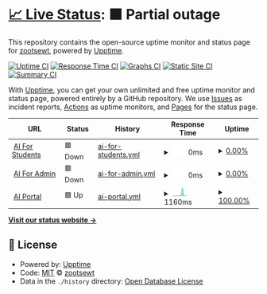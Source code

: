 # [📈 Live Status](https://zootsewt.github.io/aimonitor): <!--live status--> **🟧 Partial outage**

This repository contains the open-source uptime monitor and status page for [zootsewt](https://zootsewt.github.io/aimonitor), powered by [Upptime](https://github.com/upptime/upptime).

[![Uptime CI](https://github.com/zootsewt/aistatus/workflows/Uptime%20CI/badge.svg)](https://github.com/zootsewt/aistatus/actions?query=workflow%3A%22Uptime+CI%22)
[![Response Time CI](https://github.com/zootsewt/aistatus/workflows/Response%20Time%20CI/badge.svg)](https://github.com/zootsewt/aistatus/actions?query=workflow%3A%22Response+Time+CI%22)
[![Graphs CI](https://github.com/zootsewt/aistatus/workflows/Graphs%20CI/badge.svg)](https://github.com/zootsewt/aistatus/actions?query=workflow%3A%22Graphs+CI%22)
[![Static Site CI](https://github.com/zootsewt/aistatus/workflows/Static%20Site%20CI/badge.svg)](https://github.com/zootsewt/aistatus/actions?query=workflow%3A%22Static+Site+CI%22)
[![Summary CI](https://github.com/zootsewt/aistatus/workflows/Summary%20CI/badge.svg)](https://github.com/zootsewt/aistatus/actions?query=workflow%3A%22Summary+CI%22)

With [Upptime](https://upptime.js.org), you can get your own unlimited and free uptime monitor and status page, powered entirely by a GitHub repository. We use [Issues](https://github.com/zootsewt/aistatus/issues) as incident reports, [Actions](https://github.com/zootsewt/aistatus/actions) as uptime monitors, and [Pages](https://zootsewt.github.io/aistatus) for the status page.

<!--start: status pages-->
<!-- This summary is generated by Upptime (https://github.com/upptime/upptime) -->
<!-- Do not edit this manually, your changes will be overwritten -->
<!-- prettier-ignore -->
| URL | Status | History | Response Time | Uptime |
| --- | ------ | ------- | ------------- | ------ |
| <img alt="" src="https://icons.duckduckgo.com/ip3/www.armyignited.army.mil.ico" height="13"> [AI For Students](https://www.armyignited.army.mil/student/public/welcome) | 🟥 Down | [ai-for-students.yml](https://github.com/zootsewt/aistatus/commits/HEAD/history/ai-for-students.yml) | <details><summary><img alt="Response time graph" src="./graphs/ai-for-students/response-time-week.png" height="20"> 0ms</summary><br><a href="https://aistatus.net/history/ai-for-students"><img alt="Response time 2009" src="https://img.shields.io/endpoint?url=https%3A%2F%2Fraw.githubusercontent.com%2Fzootsewt%2Faistatus%2FHEAD%2Fapi%2Fai-for-students%2Fresponse-time.json"></a><br><a href="https://aistatus.net/history/ai-for-students"><img alt="24-hour response time 0" src="https://img.shields.io/endpoint?url=https%3A%2F%2Fraw.githubusercontent.com%2Fzootsewt%2Faistatus%2FHEAD%2Fapi%2Fai-for-students%2Fresponse-time-day.json"></a><br><a href="https://aistatus.net/history/ai-for-students"><img alt="7-day response time 0" src="https://img.shields.io/endpoint?url=https%3A%2F%2Fraw.githubusercontent.com%2Fzootsewt%2Faistatus%2FHEAD%2Fapi%2Fai-for-students%2Fresponse-time-week.json"></a><br><a href="https://aistatus.net/history/ai-for-students"><img alt="30-day response time 1299" src="https://img.shields.io/endpoint?url=https%3A%2F%2Fraw.githubusercontent.com%2Fzootsewt%2Faistatus%2FHEAD%2Fapi%2Fai-for-students%2Fresponse-time-month.json"></a><br><a href="https://aistatus.net/history/ai-for-students"><img alt="1-year response time 1891" src="https://img.shields.io/endpoint?url=https%3A%2F%2Fraw.githubusercontent.com%2Fzootsewt%2Faistatus%2FHEAD%2Fapi%2Fai-for-students%2Fresponse-time-year.json"></a></details> | <details><summary><a href="https://aistatus.net/history/ai-for-students">0.00%</a></summary><a href="https://aistatus.net/history/ai-for-students"><img alt="All-time uptime 95.17%" src="https://img.shields.io/endpoint?url=https%3A%2F%2Fraw.githubusercontent.com%2Fzootsewt%2Faistatus%2FHEAD%2Fapi%2Fai-for-students%2Fuptime.json"></a><br><a href="https://aistatus.net/history/ai-for-students"><img alt="24-hour uptime 0.00%" src="https://img.shields.io/endpoint?url=https%3A%2F%2Fraw.githubusercontent.com%2Fzootsewt%2Faistatus%2FHEAD%2Fapi%2Fai-for-students%2Fuptime-day.json"></a><br><a href="https://aistatus.net/history/ai-for-students"><img alt="7-day uptime 0.00%" src="https://img.shields.io/endpoint?url=https%3A%2F%2Fraw.githubusercontent.com%2Fzootsewt%2Faistatus%2FHEAD%2Fapi%2Fai-for-students%2Fuptime-week.json"></a><br><a href="https://aistatus.net/history/ai-for-students"><img alt="30-day uptime 36.34%" src="https://img.shields.io/endpoint?url=https%3A%2F%2Fraw.githubusercontent.com%2Fzootsewt%2Faistatus%2FHEAD%2Fapi%2Fai-for-students%2Fuptime-month.json"></a><br><a href="https://aistatus.net/history/ai-for-students"><img alt="1-year uptime 94.00%" src="https://img.shields.io/endpoint?url=https%3A%2F%2Fraw.githubusercontent.com%2Fzootsewt%2Faistatus%2FHEAD%2Fapi%2Fai-for-students%2Fuptime-year.json"></a></details>
| <img alt="" src="https://icons.duckduckgo.com/ip3/armyignited.army.mil.ico" height="13"> [AI For Admin](https://armyignited.army.mil/admin/) | 🟥 Down | [ai-for-admin.yml](https://github.com/zootsewt/aistatus/commits/HEAD/history/ai-for-admin.yml) | <details><summary><img alt="Response time graph" src="./graphs/ai-for-admin/response-time-week.png" height="20"> 0ms</summary><br><a href="https://aistatus.net/history/ai-for-admin"><img alt="Response time 2584" src="https://img.shields.io/endpoint?url=https%3A%2F%2Fraw.githubusercontent.com%2Fzootsewt%2Faistatus%2FHEAD%2Fapi%2Fai-for-admin%2Fresponse-time.json"></a><br><a href="https://aistatus.net/history/ai-for-admin"><img alt="24-hour response time 0" src="https://img.shields.io/endpoint?url=https%3A%2F%2Fraw.githubusercontent.com%2Fzootsewt%2Faistatus%2FHEAD%2Fapi%2Fai-for-admin%2Fresponse-time-day.json"></a><br><a href="https://aistatus.net/history/ai-for-admin"><img alt="7-day response time 0" src="https://img.shields.io/endpoint?url=https%3A%2F%2Fraw.githubusercontent.com%2Fzootsewt%2Faistatus%2FHEAD%2Fapi%2Fai-for-admin%2Fresponse-time-week.json"></a><br><a href="https://aistatus.net/history/ai-for-admin"><img alt="30-day response time 2219" src="https://img.shields.io/endpoint?url=https%3A%2F%2Fraw.githubusercontent.com%2Fzootsewt%2Faistatus%2FHEAD%2Fapi%2Fai-for-admin%2Fresponse-time-month.json"></a><br><a href="https://aistatus.net/history/ai-for-admin"><img alt="1-year response time 2535" src="https://img.shields.io/endpoint?url=https%3A%2F%2Fraw.githubusercontent.com%2Fzootsewt%2Faistatus%2FHEAD%2Fapi%2Fai-for-admin%2Fresponse-time-year.json"></a></details> | <details><summary><a href="https://aistatus.net/history/ai-for-admin">0.00%</a></summary><a href="https://aistatus.net/history/ai-for-admin"><img alt="All-time uptime 95.20%" src="https://img.shields.io/endpoint?url=https%3A%2F%2Fraw.githubusercontent.com%2Fzootsewt%2Faistatus%2FHEAD%2Fapi%2Fai-for-admin%2Fuptime.json"></a><br><a href="https://aistatus.net/history/ai-for-admin"><img alt="24-hour uptime 0.00%" src="https://img.shields.io/endpoint?url=https%3A%2F%2Fraw.githubusercontent.com%2Fzootsewt%2Faistatus%2FHEAD%2Fapi%2Fai-for-admin%2Fuptime-day.json"></a><br><a href="https://aistatus.net/history/ai-for-admin"><img alt="7-day uptime 0.00%" src="https://img.shields.io/endpoint?url=https%3A%2F%2Fraw.githubusercontent.com%2Fzootsewt%2Faistatus%2FHEAD%2Fapi%2Fai-for-admin%2Fuptime-week.json"></a><br><a href="https://aistatus.net/history/ai-for-admin"><img alt="30-day uptime 36.34%" src="https://img.shields.io/endpoint?url=https%3A%2F%2Fraw.githubusercontent.com%2Fzootsewt%2Faistatus%2FHEAD%2Fapi%2Fai-for-admin%2Fuptime-month.json"></a><br><a href="https://aistatus.net/history/ai-for-admin"><img alt="1-year uptime 94.04%" src="https://img.shields.io/endpoint?url=https%3A%2F%2Fraw.githubusercontent.com%2Fzootsewt%2Faistatus%2FHEAD%2Fapi%2Fai-for-admin%2Fuptime-year.json"></a></details>
| <img alt="" src="https://icons.duckduckgo.com/ip3/aiportal.army.mil.ico" height="13"> [AI Portal](https://aiportal.army.mil/aiportal/Account/ConsentToMonitor) | 🟩 Up | [ai-portal.yml](https://github.com/zootsewt/aistatus/commits/HEAD/history/ai-portal.yml) | <details><summary><img alt="Response time graph" src="./graphs/ai-portal/response-time-week.png" height="20"> 1160ms</summary><br><a href="https://aistatus.net/history/ai-portal"><img alt="Response time 2055" src="https://img.shields.io/endpoint?url=https%3A%2F%2Fraw.githubusercontent.com%2Fzootsewt%2Faistatus%2FHEAD%2Fapi%2Fai-portal%2Fresponse-time.json"></a><br><a href="https://aistatus.net/history/ai-portal"><img alt="24-hour response time 589" src="https://img.shields.io/endpoint?url=https%3A%2F%2Fraw.githubusercontent.com%2Fzootsewt%2Faistatus%2FHEAD%2Fapi%2Fai-portal%2Fresponse-time-day.json"></a><br><a href="https://aistatus.net/history/ai-portal"><img alt="7-day response time 1160" src="https://img.shields.io/endpoint?url=https%3A%2F%2Fraw.githubusercontent.com%2Fzootsewt%2Faistatus%2FHEAD%2Fapi%2Fai-portal%2Fresponse-time-week.json"></a><br><a href="https://aistatus.net/history/ai-portal"><img alt="30-day response time 1335" src="https://img.shields.io/endpoint?url=https%3A%2F%2Fraw.githubusercontent.com%2Fzootsewt%2Faistatus%2FHEAD%2Fapi%2Fai-portal%2Fresponse-time-month.json"></a><br><a href="https://aistatus.net/history/ai-portal"><img alt="1-year response time 1837" src="https://img.shields.io/endpoint?url=https%3A%2F%2Fraw.githubusercontent.com%2Fzootsewt%2Faistatus%2FHEAD%2Fapi%2Fai-portal%2Fresponse-time-year.json"></a></details> | <details><summary><a href="https://aistatus.net/history/ai-portal">100.00%</a></summary><a href="https://aistatus.net/history/ai-portal"><img alt="All-time uptime 99.31%" src="https://img.shields.io/endpoint?url=https%3A%2F%2Fraw.githubusercontent.com%2Fzootsewt%2Faistatus%2FHEAD%2Fapi%2Fai-portal%2Fuptime.json"></a><br><a href="https://aistatus.net/history/ai-portal"><img alt="24-hour uptime 100.00%" src="https://img.shields.io/endpoint?url=https%3A%2F%2Fraw.githubusercontent.com%2Fzootsewt%2Faistatus%2FHEAD%2Fapi%2Fai-portal%2Fuptime-day.json"></a><br><a href="https://aistatus.net/history/ai-portal"><img alt="7-day uptime 100.00%" src="https://img.shields.io/endpoint?url=https%3A%2F%2Fraw.githubusercontent.com%2Fzootsewt%2Faistatus%2FHEAD%2Fapi%2Fai-portal%2Fuptime-week.json"></a><br><a href="https://aistatus.net/history/ai-portal"><img alt="30-day uptime 99.90%" src="https://img.shields.io/endpoint?url=https%3A%2F%2Fraw.githubusercontent.com%2Fzootsewt%2Faistatus%2FHEAD%2Fapi%2Fai-portal%2Fuptime-month.json"></a><br><a href="https://aistatus.net/history/ai-portal"><img alt="1-year uptime 99.15%" src="https://img.shields.io/endpoint?url=https%3A%2F%2Fraw.githubusercontent.com%2Fzootsewt%2Faistatus%2FHEAD%2Fapi%2Fai-portal%2Fuptime-year.json"></a></details>

<!--end: status pages-->

[**Visit our status website →**](https://zootsewt.github.io/aistatus)

## 📄 License

- Powered by: [Upptime](https://github.com/upptime/upptime)
- Code: [MIT](./LICENSE) © [zootsewt](https://zootsewt.github.io/aimonitor)
- Data in the `./history` directory: [Open Database License](https://opendatacommons.org/licenses/odbl/1-0/)
